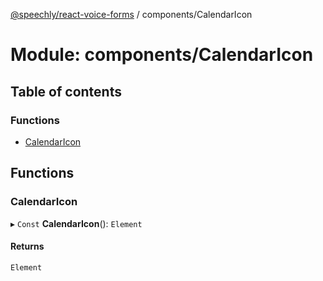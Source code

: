 [@speechly/react-voice-forms](../README.md) / components/CalendarIcon

# Module: components/CalendarIcon

## Table of contents

### Functions

- [CalendarIcon](components_CalendarIcon.md#calendaricon)

## Functions

### CalendarIcon

▸ `Const` **CalendarIcon**(): `Element`

#### Returns

`Element`
